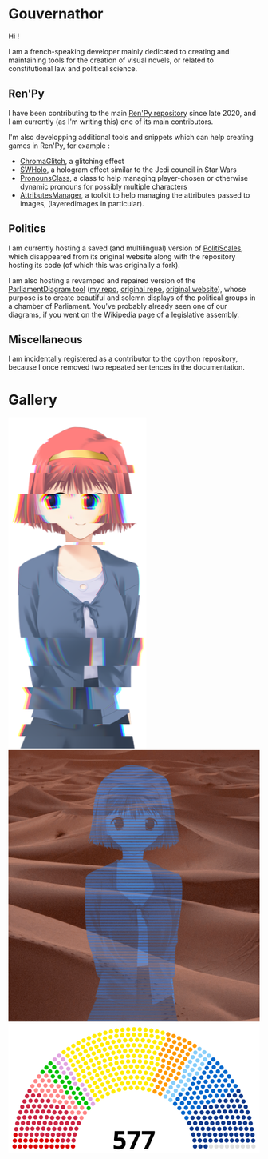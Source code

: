 # Gouvernathor
Hi !

I am a french-speaking developer mainly dedicated to creating and maintaining tools for the creation of visual novels,
or related to constitutional law and political science.

## Ren'Py
I have been contributing to the main [Ren'Py repository](github.com/renpy/renpy) since late 2020,
and I am currently (as I'm writing this) one of its main contributors.

I'm also developping additional tools and snippets which can help creating games in Ren'Py, for example :
* [ChromaGlitch](https://github.com/Gouvernathor/renpy-ChromaGlitch), a glitching effect
* [SWHolo](https://github.com/Gouvernathor/renpy-SWHolo), a hologram effect similar to the Jedi council in Star Wars
* [PronounsClass](https://github.com/Gouvernathor/renpy-PronounsClass), a class to help managing player-chosen or otherwise dynamic pronouns
  for possibly multiple characters
* [AttributesManager](https://github.com/Gouvernathor/renpy-AttributesManager), a toolkit to help managing the attributes passed to images,
  (layeredimages in particular).

## Politics
I am currently hosting a saved (and multilingual) version of [PolitiScales](https://github.com/Gouvernathor/gouvernathor.github.io),
which disappeared from its original website along with the repository hosting its code (of which this was originally a fork).

I am also hosting a revamped and repaired version of the [ParliamentDiagram tool](https://parliamentarch.toolforge.org/archinputform.php)
([my repo](https://github.com/Gouvernathor/parliamentdiagram), [original repo](https://github.com/Slashme/parliamentdiagram),
[original website](https://parliamentdiagram.toolforge.org/parlitest.php)), whose purpose is to create beautiful and solemn displays of the political groups
in a chamber of Parliament. You've probably already seen one of our diagrams, if you went on the Wikipedia page of a legislative assembly.

## Miscellaneous
I am incidentally registered as a contributor to the cpython repository, because I once removed two repeated sentences in the documentation.

# Gallery
![ChromaGlitch](https://raw.githubusercontent.com/Gouvernathor/renpy-ChromaGlitch/main/sample_chroma.png) ![SWHolo](https://raw.githubusercontent.com/Gouvernathor/renpy-SWHolo/main/SWHolo.gif) ![ParliamentDiagram](https://raw.githubusercontent.com/Gouvernathor/parliamentdiagram/main/images/AssNat_16_groupes_2022.svg)
